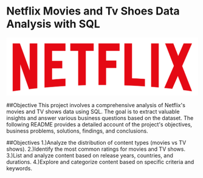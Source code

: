 # Netflix Movies and Tv Shoes Data Analysis with SQL
![Netflix Logo](https://github.com/Dhaneshvers/netflix_project_sql/blob/main/logo.png)

##Objective
This project involves a comprehensive analysis of Netflix's movies and TV shows data using SQL. The goal is to extract valuable insights and answer various business questions based on the dataset. The following README provides a detailed account of the project's objectives, business problems, solutions, findings, and conclusions.

##Objectives
1.)Analyze the distribution of content types (movies vs TV shows).
2.)Identify the most common ratings for movies and TV shows.
3.)List and analyze content based on release years, countries, and durations.
4.)Explore and categorize content based on specific criteria and keywords.
